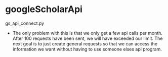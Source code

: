# googleScholarApi

gs_api_connect.py

- The only problem with this is that we only get a few api calls per month. After 100 requests have been sent, we will have exceeded our limit. The next goal is to just create general requests so that we can access the information we want without having to use someone elses api program. 

